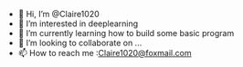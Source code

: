 - 👋 Hi, I’m @Claire1020
- 👀 I’m interested in deeplearning
- 🌱 I’m currently learning how to build some basic program
- 💞️ I’m looking to collaborate on ...
- 📫 How to reach me :Claire1020@foxmail.com

<!---
Claire1020/Claire1020 is a ✨ special ✨ repository because its `README.md` (this file) appears on your GitHub profile.
You can click the Preview link to take a look at your changes.
--->
